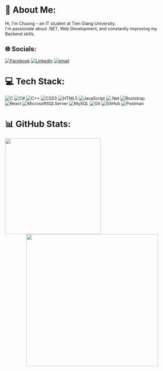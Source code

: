 # 💫 About Me:
Hi, I'm Chuong – an IT student at Tien Giang University.<br>I'm passionate about .NET, Web Development, and constantly improving my Backend skills.


## 🌐 Socials:
[![Facebook](https://img.shields.io/badge/Facebook-%231877F2.svg?logo=Facebook&logoColor=white)](https://facebook.com/jin3107) [![LinkedIn](https://img.shields.io/badge/LinkedIn-%230077B5.svg?logo=linkedin&logoColor=white)](https://linkedin.com/in/huynh-chuong-7b80242b2) [![email](https://img.shields.io/badge/Email-D14836?logo=gmail&logoColor=white)](mailto:tanchuonghuynh3@gmail.com) 

# 💻 Tech Stack:
![C](https://img.shields.io/badge/c-%2300599C.svg?style=for-the-badge&logo=c&logoColor=white) ![C#](https://img.shields.io/badge/c%23-%23239120.svg?style=for-the-badge&logo=csharp&logoColor=white) ![C++](https://img.shields.io/badge/c++-%2300599C.svg?style=for-the-badge&logo=c%2B%2B&logoColor=white) ![CSS3](https://img.shields.io/badge/css3-%231572B6.svg?style=for-the-badge&logo=css3&logoColor=white) ![HTML5](https://img.shields.io/badge/html5-%23E34F26.svg?style=for-the-badge&logo=html5&logoColor=white) ![JavaScript](https://img.shields.io/badge/javascript-%23323330.svg?style=for-the-badge&logo=javascript&logoColor=%23F7DF1E) ![.Net](https://img.shields.io/badge/.NET-5C2D91?style=for-the-badge&logo=.net&logoColor=white) ![Bootstrap](https://img.shields.io/badge/bootstrap-%238511FA.svg?style=for-the-badge&logo=bootstrap&logoColor=white) ![React](https://img.shields.io/badge/react-%2320232a.svg?style=for-the-badge&logo=react&logoColor=%2361DAFB) ![MicrosoftSQLServer](https://img.shields.io/badge/Microsoft%20SQL%20Server-CC2927?style=for-the-badge&logo=microsoft%20sql%20server&logoColor=white) ![MySQL](https://img.shields.io/badge/mysql-4479A1.svg?style=for-the-badge&logo=mysql&logoColor=white) ![Git](https://img.shields.io/badge/git-%23F05033.svg?style=for-the-badge&logo=git&logoColor=white) ![GitHub](https://img.shields.io/badge/github-%23121011.svg?style=for-the-badge&logo=github&logoColor=white) ![Postman](https://img.shields.io/badge/Postman-FF6C37?style=for-the-badge&logo=postman&logoColor=white)


# 📊 GitHub Stats:
<div align="center">
  <!--
  <img src="https://github-readme-stats.vercel.app/api?username=jin3107&theme=radical&hide_border=false&include_all_commits=true&count_private=true" /><br/>
  <img src="https://nirzak-streak-stats.vercel.app/?user=jin3107&theme=radical&hide_border=false" /><br/>
  -->
  <img align="left" width="315" src="https://github-readme-stats.vercel.app/api/top-langs/?username=jin3107&theme=react&hide_border=true&include_all_commits=true&count_private=true&layout=compact" />
  <img align="right" width="434" src="https://github-readme-stats.vercel.app/api?username=jin3107&show_icons=true&theme=react&border_color=61dafb&hide_border=true&rank_icon=github&include_all_commits=true" />
  </a>
</div>

<!-- Proudly created with GPRM ( https://gprm.itsvg.in ) -->
